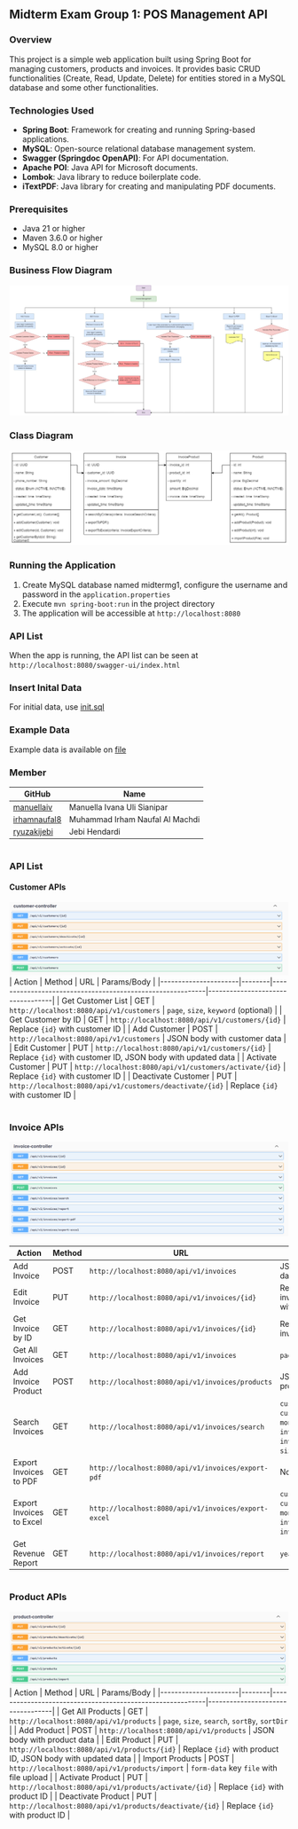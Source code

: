 ## Midterm Exam Group 1: POS Management API

### Overview
This project is a simple web application built using Spring Boot for managing customers, products and invoices. It provides basic CRUD functionalities (Create, Read, Update, Delete) for entities stored in a MySQL database and some other functionalities.

### Technologies Used
- **Spring Boot**: Framework for creating and running Spring-based applications.
- **MySQL**: Open-source relational database management system.
- **Swagger (Springdoc OpenAPI)**: For API documentation.
- **Apache POI**: Java API for Microsoft documents.
- **Lombok**: Java library to reduce boilerplate code.
- **iTextPDF**: Java library for creating and manipulating PDF documents.

### Prerequisites
- Java 21 or higher
- Maven 3.6.0 or higher
- MySQL 8.0 or higher

### Business Flow Diagram
![img_1.png](img/InvoiceManagement.jpg)

### Class Diagram
![img.png](img/img.png)

### Running the Application
1. Create MySQL database named midtermg1, configure the username and password in the `application.properties`
2. Execute `mvn spring-boot:run` in the project directory
3. The application will be accessible at `http://localhost:8080`

### API List
When the app is running, the API list can be seen at `http://localhost:8080/swagger-ui/index.html`

### Insert Inital Data
For initial data, use [init.sql](file%2Finit.sql)

### Example Data
Example data is available on [file](file)

### Member
| GitHub                                                               | Name                            |
|----------------------------------------------------------------------|---------------------------------|
| [manuellaiv](https://github.com/manuellaiv)                          | Manuella Ivana Uli Sianipar     |
| [irhamnaufal8](https://github.com/irhamnaufal8)                      | Muhammad Irham Naufal Al Machdi |
| [ryuzakijebi](https://github.com/ryuzakijebi)                                              | Jebi Hendardi                   |



#
### API List


#### Customer APIs
![alt text](img/image-1.png)
| Action               | Method | URL                                                       | Params/Body                      |
|----------------------|--------|-----------------------------------------------------------|----------------------------------|
| Get Customer List    | GET    | `http://localhost:8080/api/v1/customers`                  | `page`, `size`, `keyword` (optional) |
| Get Customer by ID   | GET    | `http://localhost:8080/api/v1/customers/{id}`             | Replace `{id}` with customer ID  |
| Add Customer         | POST   | `http://localhost:8080/api/v1/customers`                  | JSON body with customer data     |
| Edit Customer        | PUT    | `http://localhost:8080/api/v1/customers/{id}`             | Replace `{id}` with customer ID, JSON body with updated data |
| Activate Customer    | PUT    | `http://localhost:8080/api/v1/customers/activate/{id}`    | Replace `{id}` with customer ID  |
| Deactivate Customer  | PUT    | `http://localhost:8080/api/v1/customers/deactivate/{id}`  | Replace `{id}` with customer ID  |
#
### Invoice APIs
![alt text](img/image-2.png)

| Action                 | Method | URL                                                        | Params/Body                       |
|------------------------|--------|------------------------------------------------------------|-----------------------------------|
| Add Invoice            | POST   | `http://localhost:8080/api/v1/invoices`                    | JSON body with invoice data       |
| Edit Invoice           | PUT    | `http://localhost:8080/api/v1/invoices/{id}`               | Replace `{id}` with invoice ID, JSON body with updated data |
| Get Invoice by ID      | GET    | `http://localhost:8080/api/v1/invoices/{id}`               | Replace `{id}` with invoice ID    |
| Get All Invoices       | GET    | `http://localhost:8080/api/v1/invoices`                    | `page`, `size`                    |
| Add Invoice Product    | POST   | `http://localhost:8080/api/v1/invoices/products`           | JSON body with invoice product data |
| Search Invoices        | GET    | `http://localhost:8080/api/v1/invoices/search`             | `customerId`, `customerName`, `year`, `month`, `invoiceAmountCondition`, `invoiceAmount`, `page`, `size` |
| Export Invoices to PDF | GET    | `http://localhost:8080/api/v1/invoices/export-pdf`         | None                              |
| Export Invoices to Excel | GET  | `http://localhost:8080/api/v1/invoices/export-excel`       | `customerId`, `customerName`, `year`, `month`, `invoiceAmountCondition`, `invoiceAmount` |
| Get Revenue Report     | GET    | `http://localhost:8080/api/v1/invoices/report`             | `year`, `month`, `day`            |
#
### Product APIs
![alt text](img/image.png)
| Action               | Method | URL                                                       | Params/Body                      |
|----------------------|--------|-----------------------------------------------------------|----------------------------------|
| Get All Products     | GET    | `http://localhost:8080/api/v1/products`                   | `page`, `size`, `search`, `sortBy`, `sortDir` |
| Add Product          | POST   | `http://localhost:8080/api/v1/products`                   | JSON body with product data      |
| Edit Product         | PUT    | `http://localhost:8080/api/v1/products/{id}`              | Replace `{id}` with product ID, JSON body with updated data |
| Import Products      | POST   | `http://localhost:8080/api/v1/products/import`            | `form-data` key `file` with file upload |
| Activate Product     | PUT    | `http://localhost:8080/api/v1/products/activate/{id}`     | Replace `{id}` with product ID   |
| Deactivate Product   | PUT    | `http://localhost:8080/api/v1/products/deactivate/{id}`   | Replace `{id}` with product ID   |
